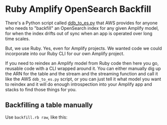 # Ruby Amplify OpenSearch Backfill

There's a Python script called [ddb_to_es.py](https://github.com/aws-amplify/amplify-category-api/blob/main/packages/graphql-elasticsearch-transformer/scripts/ddb_to_es.py) that AWS provides for anyone who needs to "backfill" an OpenSearch index for any given Amplify model, for when the index drifts out of sync when an app is operated over long time scales.

But, we use Ruby.  Yes, even for Amplify projects.  We wanted code we could incorporate into our Ruby CLI for our own Amplify project.

If you need to reindex an Amplify model from Ruby code then here you go, reusable code with a CLI wrapped around it.  You can either manually dig up the ARN for the table and the stream and the streaming function and call it like the AWS `ddb_to_es.py` script, or you can just tell it what model you want to reindex and it will do enough introspection into your Amplify app and stacks to find those things for you.

## Backfilling a table manually

Use `backfill.rb raw`, like this:

```bash

```